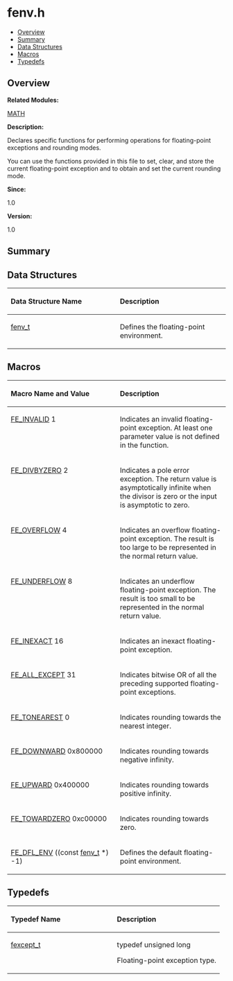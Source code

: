 # fenv.h<a name="ZH-CN_TOPIC_0000001055189443"></a>

-   [Overview](#section792694826165627)
-   [Summary](#section154874694165627)
-   [Data Structures](#nested-classes)
-   [Macros](#define-members)
-   [Typedefs](#typedef-members)

## **Overview**<a name="section792694826165627"></a>

**Related Modules:**

[MATH](MATH.md)

**Description:**

Declares specific functions for performing operations for floating-point exceptions and rounding modes. 

You can use the functions provided in this file to set, clear, and store the current floating-point exception and to obtain and set the current rounding mode. 

**Since:**

1.0

**Version:**

1.0

## **Summary**<a name="section154874694165627"></a>

## Data Structures<a name="nested-classes"></a>

<a name="table1945632051165627"></a>
<table><thead align="left"><tr id="row333172877165627"><th class="cellrowborder" valign="top" width="50%" id="mcps1.1.3.1.1"><p id="p1940084251165627"><a name="p1940084251165627"></a><a name="p1940084251165627"></a>Data Structure Name</p>
</th>
<th class="cellrowborder" valign="top" width="50%" id="mcps1.1.3.1.2"><p id="p827493708165627"><a name="p827493708165627"></a><a name="p827493708165627"></a>Description</p>
</th>
</tr>
</thead>
<tbody><tr id="row40312745165627"><td class="cellrowborder" valign="top" width="50%" headers="mcps1.1.3.1.1 "><p id="p1073598406165627"><a name="p1073598406165627"></a><a name="p1073598406165627"></a><a href="fenv_t.md">fenv_t</a></p>
</td>
<td class="cellrowborder" valign="top" width="50%" headers="mcps1.1.3.1.2 "><p id="p1157132706165627"><a name="p1157132706165627"></a><a name="p1157132706165627"></a>Defines the floating-point environment. </p>
</td>
</tr>
</tbody>
</table>

## Macros<a name="define-members"></a>

<a name="table1245443705165627"></a>
<table><thead align="left"><tr id="row205944817165627"><th class="cellrowborder" valign="top" width="50%" id="mcps1.1.3.1.1"><p id="p1914543461165627"><a name="p1914543461165627"></a><a name="p1914543461165627"></a>Macro Name and Value</p>
</th>
<th class="cellrowborder" valign="top" width="50%" id="mcps1.1.3.1.2"><p id="p1816222497165627"><a name="p1816222497165627"></a><a name="p1816222497165627"></a>Description</p>
</th>
</tr>
</thead>
<tbody><tr id="row2110408939165627"><td class="cellrowborder" valign="top" width="50%" headers="mcps1.1.3.1.1 "><p id="p554488034165627"><a name="p554488034165627"></a><a name="p554488034165627"></a><a href="MATH.md#ga638c8489adb1fac7204b07ece42998ae">FE_INVALID</a>   1</p>
</td>
<td class="cellrowborder" valign="top" width="50%" headers="mcps1.1.3.1.2 "><p id="p1392014161165627"><a name="p1392014161165627"></a><a name="p1392014161165627"></a>Indicates an invalid floating-point exception. At least one parameter value is not defined in the function. </p>
</td>
</tr>
<tr id="row996798516165627"><td class="cellrowborder" valign="top" width="50%" headers="mcps1.1.3.1.1 "><p id="p684830717165627"><a name="p684830717165627"></a><a name="p684830717165627"></a><a href="MATH.md#gab1317930189d1a14841893fb4bd9b5a0">FE_DIVBYZERO</a>   2</p>
</td>
<td class="cellrowborder" valign="top" width="50%" headers="mcps1.1.3.1.2 "><p id="p1610573179165627"><a name="p1610573179165627"></a><a name="p1610573179165627"></a>Indicates a pole error exception. The return value is asymptotically infinite when the divisor is zero or the input is asymptotic to zero. </p>
</td>
</tr>
<tr id="row2072622928165627"><td class="cellrowborder" valign="top" width="50%" headers="mcps1.1.3.1.1 "><p id="p320607115165627"><a name="p320607115165627"></a><a name="p320607115165627"></a><a href="MATH.md#gad373306add36e7227d9c9620b6962323">FE_OVERFLOW</a>   4</p>
</td>
<td class="cellrowborder" valign="top" width="50%" headers="mcps1.1.3.1.2 "><p id="p2103994306165627"><a name="p2103994306165627"></a><a name="p2103994306165627"></a>Indicates an overflow floating-point exception. The result is too large to be represented in the normal return value. </p>
</td>
</tr>
<tr id="row1182875898165627"><td class="cellrowborder" valign="top" width="50%" headers="mcps1.1.3.1.1 "><p id="p1261753590165627"><a name="p1261753590165627"></a><a name="p1261753590165627"></a><a href="MATH.md#ga57b80dfe7d5ce60c3c76e517fce89ffe">FE_UNDERFLOW</a>   8</p>
</td>
<td class="cellrowborder" valign="top" width="50%" headers="mcps1.1.3.1.2 "><p id="p101441909165627"><a name="p101441909165627"></a><a name="p101441909165627"></a>Indicates an underflow floating-point exception. The result is too small to be represented in the normal return value. </p>
</td>
</tr>
<tr id="row487745431165627"><td class="cellrowborder" valign="top" width="50%" headers="mcps1.1.3.1.1 "><p id="p1970909963165627"><a name="p1970909963165627"></a><a name="p1970909963165627"></a><a href="MATH.md#ga6e24165ff28571734b3e14530219faab">FE_INEXACT</a>   16</p>
</td>
<td class="cellrowborder" valign="top" width="50%" headers="mcps1.1.3.1.2 "><p id="p1797890878165627"><a name="p1797890878165627"></a><a name="p1797890878165627"></a>Indicates an inexact floating-point exception. </p>
</td>
</tr>
<tr id="row1973899181165627"><td class="cellrowborder" valign="top" width="50%" headers="mcps1.1.3.1.1 "><p id="p2016348710165627"><a name="p2016348710165627"></a><a name="p2016348710165627"></a><a href="MATH.md#ga09e405b3782b934813075e48366dda9a">FE_ALL_EXCEPT</a>   31</p>
</td>
<td class="cellrowborder" valign="top" width="50%" headers="mcps1.1.3.1.2 "><p id="p1903189774165627"><a name="p1903189774165627"></a><a name="p1903189774165627"></a>Indicates bitwise OR of all the preceding supported floating-point exceptions. </p>
</td>
</tr>
<tr id="row624582147165627"><td class="cellrowborder" valign="top" width="50%" headers="mcps1.1.3.1.1 "><p id="p772933851165627"><a name="p772933851165627"></a><a name="p772933851165627"></a><a href="MATH.md#ga5b5383719a63f98b7c95cc2feccaa1a7">FE_TONEAREST</a>   0</p>
</td>
<td class="cellrowborder" valign="top" width="50%" headers="mcps1.1.3.1.2 "><p id="p867109956165627"><a name="p867109956165627"></a><a name="p867109956165627"></a>Indicates rounding towards the nearest integer. </p>
</td>
</tr>
<tr id="row2107971333165627"><td class="cellrowborder" valign="top" width="50%" headers="mcps1.1.3.1.1 "><p id="p904140293165627"><a name="p904140293165627"></a><a name="p904140293165627"></a><a href="MATH.md#ga5e011a345a41ad4622da05932e83536f">FE_DOWNWARD</a>   0x800000</p>
</td>
<td class="cellrowborder" valign="top" width="50%" headers="mcps1.1.3.1.2 "><p id="p2140027237165627"><a name="p2140027237165627"></a><a name="p2140027237165627"></a>Indicates rounding towards negative infinity. </p>
</td>
</tr>
<tr id="row1620003496165627"><td class="cellrowborder" valign="top" width="50%" headers="mcps1.1.3.1.1 "><p id="p369702220165627"><a name="p369702220165627"></a><a name="p369702220165627"></a><a href="MATH.md#ga5aa71a164a4b4d7780570d97058890f1">FE_UPWARD</a>   0x400000</p>
</td>
<td class="cellrowborder" valign="top" width="50%" headers="mcps1.1.3.1.2 "><p id="p2100948586165627"><a name="p2100948586165627"></a><a name="p2100948586165627"></a>Indicates rounding towards positive infinity. </p>
</td>
</tr>
<tr id="row930224226165627"><td class="cellrowborder" valign="top" width="50%" headers="mcps1.1.3.1.1 "><p id="p287763778165627"><a name="p287763778165627"></a><a name="p287763778165627"></a><a href="MATH.md#gac171099e006285a9e8be5683be71591c">FE_TOWARDZERO</a>   0xc00000</p>
</td>
<td class="cellrowborder" valign="top" width="50%" headers="mcps1.1.3.1.2 "><p id="p1966400248165627"><a name="p1966400248165627"></a><a name="p1966400248165627"></a>Indicates rounding towards zero. </p>
</td>
</tr>
<tr id="row814468734165627"><td class="cellrowborder" valign="top" width="50%" headers="mcps1.1.3.1.1 "><p id="p2123643320165627"><a name="p2123643320165627"></a><a name="p2123643320165627"></a><a href="MATH.md#ga5777a3689f7f4c555df1c643d28b5bc0">FE_DFL_ENV</a>   ((const <a href="fenv_t.md">fenv_t</a> *) -1)</p>
</td>
<td class="cellrowborder" valign="top" width="50%" headers="mcps1.1.3.1.2 "><p id="p1906353808165627"><a name="p1906353808165627"></a><a name="p1906353808165627"></a>Defines the default floating-point environment. </p>
</td>
</tr>
</tbody>
</table>

## Typedefs<a name="typedef-members"></a>

<a name="table479914861165627"></a>
<table><thead align="left"><tr id="row84387353165627"><th class="cellrowborder" valign="top" width="50%" id="mcps1.1.3.1.1"><p id="p1050196679165627"><a name="p1050196679165627"></a><a name="p1050196679165627"></a>Typedef Name</p>
</th>
<th class="cellrowborder" valign="top" width="50%" id="mcps1.1.3.1.2"><p id="p886106271165627"><a name="p886106271165627"></a><a name="p886106271165627"></a>Description</p>
</th>
</tr>
</thead>
<tbody><tr id="row219045385165627"><td class="cellrowborder" valign="top" width="50%" headers="mcps1.1.3.1.1 "><p id="p1480104320165627"><a name="p1480104320165627"></a><a name="p1480104320165627"></a><a href="MATH.md#ga3eec78fdb9921de3f7254105f546c624">fexcept_t</a></p>
</td>
<td class="cellrowborder" valign="top" width="50%" headers="mcps1.1.3.1.2 "><p id="p2147225507165627"><a name="p2147225507165627"></a><a name="p2147225507165627"></a> typedef unsigned long </p>
<p id="p253867955165627"><a name="p253867955165627"></a><a name="p253867955165627"></a>Floating-point exception type. </p>
</td>
</tr>
</tbody>
</table>


